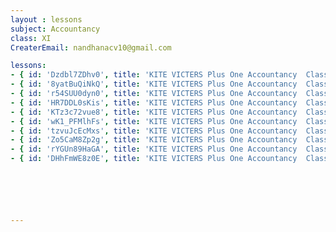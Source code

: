 ```yaml
--- 
layout : lessons 
subject: Accountancy 
class: XI
CreaterEmail: nandhanacv10@gmail.com

lessons: 
- { id: 'Dzdbl7ZDhv0', title: 'KITE VICTERS Plus One Accountancy  Class 1 (First Bell-ഫസ്റ്റ് ബെല്‍)' }
- { id: '8yatBuQiNkQ', title: 'KITE VICTERS Plus One Accountancy  Class 2 (First Bell-ഫസ്റ്റ് ബെല്‍)' }
- { id: 'r54SUU0dyn0', title: 'KITE VICTERS Plus One Accountancy  Class 3 (First Bell-ഫസ്റ്റ് ബെല്‍)' }
- { id: 'HR7DDL0sKis', title: 'KITE VICTERS Plus One Accountancy  Class 4 (First Bell-ഫസ്റ്റ് ബെല്‍)' }
- { id: 'KTz3c72vue8', title: 'KITE VICTERS Plus One Accountancy  Class 5 (First Bell-ഫസ്റ്റ് ബെല്‍)' }
- { id: 'wK1_PFMlhFs', title: 'KITE VICTERS Plus One Accountancy  Class 6 (First Bell-ഫസ്റ്റ് ബെല്‍)' }
- { id: 'tzvuJcEcMxs', title: 'KITE VICTERS Plus One Accountancy  Class 7 (First Bell-ഫസ്റ്റ് ബെല്‍)' }
- { id: 'Zo5CaM8Zp2g', title: 'KITE VICTERS Plus One Accountancy  Class 8 (First Bell-ഫസ്റ്റ് ബെല്‍)' }
- { id: 'rYGUn89HaGA', title: 'KITE VICTERS Plus One Accountancy  Class 9 (First Bell-ഫസ്റ്റ് ബെല്‍)' }
- { id: 'DHhFmWE8z0E', title: 'KITE VICTERS Plus One Accountancy  Class 10 (First Bell-ഫസ്റ്റ് ബെല്‍)' }






---
```







